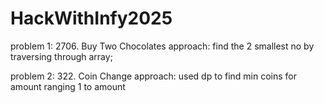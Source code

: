 # HackWithInfy2025
problem 1: 2706. Buy Two Chocolates
approach: find the 2 smallest no by traversing through array;

problem 2: 322. Coin Change
approach: used dp to find min coins for amount ranging 1 to amount
